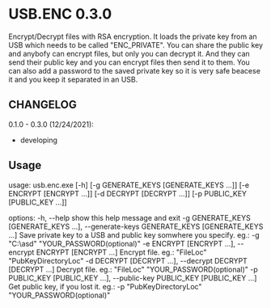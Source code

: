 # USB.ENC 0.3.0

Encrypt/Decrypt files with RSA encryption. It loads the private key from an USB which needs to be called "ENC_PRIVATE".
You can share the public key and anybofy can encrypt files, but only you can decrypt it.
And they can send their public key and you can encrypt files then send it to them.
You can also add a password to the saved private key so it is very safe beacese it and you keep it separated in an USB.

## CHANGELOG

0.1.0 - 0.3.0 (12/24/2021):

- developing

## Usage

usage: usb.enc.exe [-h] [-g GENERATE_KEYS [GENERATE_KEYS ...]] [-e ENCRYPT [ENCRYPT ...]]
                   [-d DECRYPT [DECRYPT ...]] [-p PUBLIC_KEY [PUBLIC_KEY ...]]

options:
  -h, --help            show this help message and exit
  -g GENERATE_KEYS [GENERATE_KEYS ...], --generate-keys GENERATE_KEYS [GENERATE_KEYS ...]
                        Save private key to a USB and public key somwhere you specify. eg.: -g
                        "C:\asd\" "YOUR_PASSWORD(optional)"
  -e ENCRYPT [ENCRYPT ...], --encrypt ENCRYPT [ENCRYPT ...]
                        Encrypt file. eg.: "FileLoc" "PubKeyDirectoryLoc"
  -d DECRYPT [DECRYPT ...], --decrypt DECRYPT [DECRYPT ...]
                        Decrypt file. eg.: "FileLoc" "YOUR_PASSWORD(optional)"
  -p PUBLIC_KEY [PUBLIC_KEY ...], --public-key PUBLIC_KEY [PUBLIC_KEY ...]
                        Get public key, if you lost it. eg.: -p "PubKeyDirectoryLoc"
                        "YOUR_PASSWORD(optional)"
